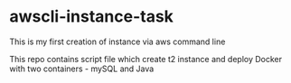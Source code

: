 # awscli-instance-task
This is my first creation of instance via aws command line

This repo contains script file which create t2 instance and deploy Docker with two containers - mySQL and Java
  

